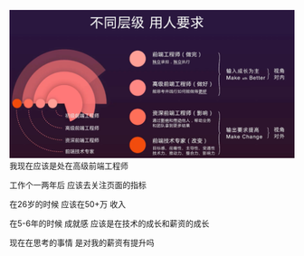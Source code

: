 
![](2022-06-10-15-40-16.png)
我现在应该是处在高级前端工程师

工作个一两年后 应该去关注页面的指标

在26岁的时候 应该在50+万 收入

在5-6年的时候 成就感 应该是在技术的成长和薪资的成长

现在在思考的事情 是对我的薪资有提升吗
